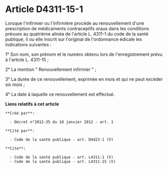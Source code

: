 # Article D4311-15-1

Lorsque l'infirmier ou l'infirmière procède au renouvellement d'une prescription de médicaments contraceptifs oraux dans les
conditions prévues au quatrième alinéa de l'article L. 4311-1 du code de la santé publique, il ou elle inscrit sur l'original
de l'ordonnance édicale les indications suivantes : 

1° Son nom, son prénom et le numéro obtenu lors de l'enregistrement prévu à l'article L. 4311-15 ; 

2° La mention " Renouvellement infirmier " ; 

3° La durée de ce renouvellement, exprimée en mois et qui ne peut excéder six mois ; 

4° La date à laquelle ce renouvellement est effectué.

**Liens relatifs à cet article**

	**Créé par**:

	  - Décret n°2012-35 du 10 janvier 2012 - art. 1

	**Cité par**:

	  - Code de la santé publique - art. D4423-1 (V)

	**Cite**:

	  - Code de la santé publique - art. L4311-1 (V)
	  - Code de la santé publique - art. L4311-15 (V)
